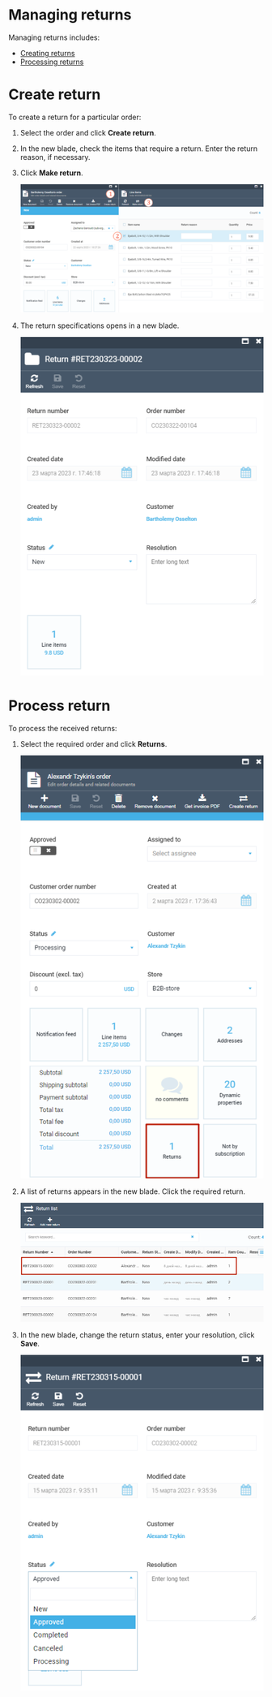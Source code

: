 # Managing returns

Managing returns includes:

* [Creating returns](managing-returns.md#create-return)
* [Processing returns](managing-returns.md#process-return)

# Create return

To create a return for a particular order:

1. Select the order and click **Create return**.
1. In the new blade, check the items that require a return. Enter the return reason, if necessary.
1. Click **Make return**.

    ![Creating a return](media/make-return-1.png)

1. The return specifications opens in a new blade.

    ![Return specification](media/make-return-2.png)

# Process return

To process the received returns:

1. Select the required order and click **Returns**.

    ![Return processing](media/return-processing.png)

1. A list of returns appears in the new blade. Click the required return.

    ![Selecting a return](media/return-selecting.png)

1. In the new blade, change the return status, enter your resolution, click **Save**.

    ![Saving a return](media/return-saving.png)
